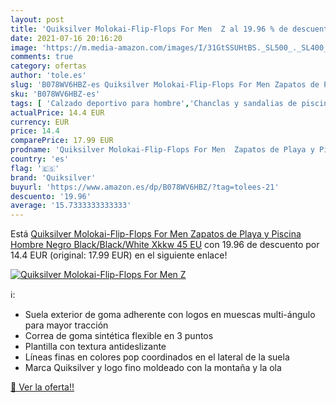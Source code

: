 ```yaml
---
layout: post
title: 'Quiksilver Molokai-Flip-Flops For Men  Z al 19.96 % de descuento'
date: 2021-07-16 20:16:20
image: 'https://m.media-amazon.com/images/I/31GtSSUHtBS._SL500_._SL400_.jpg'
comments: true
category: ofertas
author: 'tole.es'
slug: 'B078WV6HBZ-es Quiksilver Molokai-Flip-Flops For Men Zapatos de Playa y...'
sku: 'B078WV6HBZ-es'
tags: [ 'Calzado deportivo para hombre','Chanclas y sandalias de piscina para hombre','Zapatillas y calzado deportivo para hombre','Zapatos','Zapatos para hombre','Zapatos y complementos','quiksilver','zapatos', ]
actualPrice: 14.4 EUR
currency: EUR
price: 14.4
comparePrice: 17.99 EUR
prodname: 'Quiksilver Molokai-Flip-Flops For Men  Zapatos de Playa y Piscina Hombre  Negro  Black/Black/White Xkkw   45 EU'
country: 'es'
flag: '🇪🇸'
brand: 'Quiksilver'
buyurl: 'https://www.amazon.es/dp/B078WV6HBZ/?tag=tolees-21'
descuento: '19.96'
average: '15.7333333333333'
---
```


Está [Quiksilver Molokai-Flip-Flops For Men  Zapatos de Playa y Piscina Hombre  Negro  Black/Black/White Xkkw   45 EU](https://www.amazon.es/dp/B078WV6HBZ/?tag=tolees-21) con 19.96 de descuento por 14.4 EUR (original: 17.99 EUR) en el siguiente enlace!

[![Quiksilver Molokai-Flip-Flops For Men  Z](https://m.media-amazon.com/images/I/31GtSSUHtBS._SL500_._SL400_.jpg)](https://www.amazon.es/dp/B078WV6HBZ/?tag=tolees-21)

ℹ️:

- Suela exterior de goma adherente con logos en muescas multi-ángulo para mayor tracción
- Correa de goma sintética flexible en 3 puntos
- Plantilla con textura antideslizante
- Líneas finas en colores pop coordinados en el lateral de la suela
- Marca Quiksilver y logo fino moldeado con la montaña y la ola

[🛒 Ver la oferta!!](https://www.amazon.es/dp/B078WV6HBZ/?tag=tolees-21)
